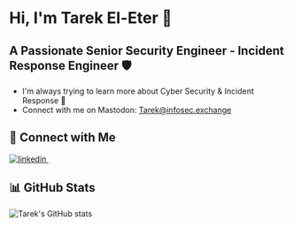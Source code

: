 # Hi, I'm Tarek El-Eter 👋

## A Passionate Senior Security Engineer - Incident Response Engineer 🛡️

- I'm always trying to learn more about Cyber Security & Incident Response 🌱
- Connect with me on Mastodon: Tarek@infosec.exchange

## 🔗 Connect with Me
<p>
  <a href="https://www.linkedin.com/tarekeleter" rel="nofollow noreferrer">
    <img src="https://img.shields.io/badge/linkedin-%230077B5.svg?style=for-the-badge&logo=linkedin&logoColor=white" alt="linkedin">
  </a> &nbsp; 

## 📊 GitHub Stats
![Tarek's GitHub stats](https://github-readme-stats.vercel.app/api?username=teleter&show_icons=true&theme=transparent)
